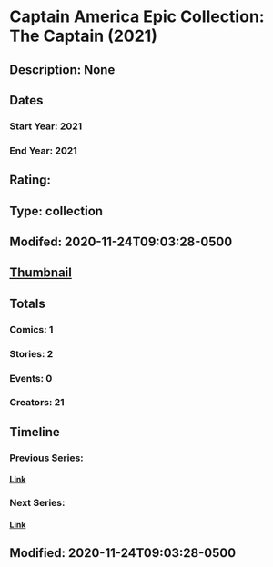 # Captain America Epic Collection: The Captain (2021)
## Description: None
## Dates
### Start Year: 2021
### End Year: 2021
## Rating: 
## Type: collection
## Modifed: 2020-11-24T09:03:28-0500
## [Thumbnail](http://i.annihil.us/u/prod/marvel/i/mg/b/40/image_not_available.jpg)
## Totals
### Comics: 1
### Stories: 2
### Events: 0
### Creators: 21
## Timeline
### Previous Series: 
#### [Link]()
### Next Series: 
#### [Link]()
## Modified: 2020-11-24T09:03:28-0500